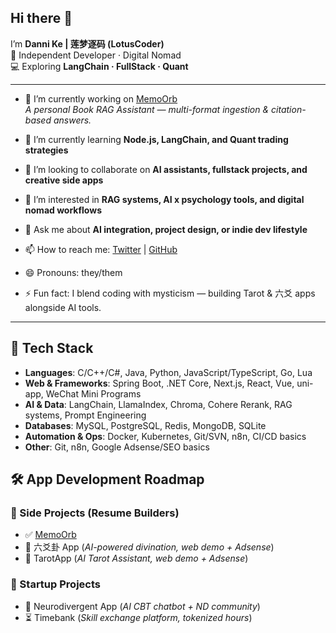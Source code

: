 ## Hi there 👋

I’m **Danni Ke | 莲梦逐码 (LotusCoder)**  
🌸 Independent Developer · Digital Nomad  
💻 Exploring **LangChain · FullStack · Quant**

---

- 🔭 I’m currently working on [MemoOrb](https://github.com/Danni-Ke/MemoOrb)  
  *A personal Book RAG Assistant — multi-format ingestion & citation-based answers.*

- 🌱 I’m currently learning **Node.js, LangChain, and Quant trading strategies**  

- 👯 I’m looking to collaborate on **AI assistants, fullstack projects, and creative side apps**  

- 🤔 I’m interested in **RAG systems, AI x psychology tools, and digital nomad workflows**  

- 💬 Ask me about **AI integration, project design, or indie dev lifestyle**  

- 📫 How to reach me: [Twitter](https://x.com/LotusCoder) | [GitHub](https://github.com/Danni-Ke)  

- 😄 Pronouns: they/them  

- ⚡ Fun fact: I blend coding with mysticism — building Tarot & 六爻 apps alongside AI tools.  

---

## 🧰 Tech Stack

- **Languages**: C/C++/C#, Java, Python, JavaScript/TypeScript, Go, Lua  
- **Web & Frameworks**: Spring Boot, .NET Core, Next.js, React, Vue, uni-app, WeChat Mini Programs  
- **AI & Data**: LangChain, LlamaIndex, Chroma, Cohere Rerank, RAG systems, Prompt Engineering  
- **Databases**: MySQL, PostgreSQL, Redis, MongoDB, SQLite  
- **Automation & Ops**: Docker, Kubernetes, Git/SVN, n8n, CI/CD basics  
- **Other**: Git, n8n, Google Adsense/SEO basics

  
## 🛠 App Development Roadmap

### 🎒 Side Projects (Resume Builders)
- ✅ [MemoOrb](https://github.com/Danni-Ke/MemoOrb)  
- 🚧 六爻卦 App (*AI-powered divination, web demo + Adsense*)  
- 🚧 TarotApp (*AI Tarot Assistant, web demo + Adsense*)  

### 🚀 Startup Projects
- 🧠 Neurodivergent App (*AI CBT chatbot + ND community*)  
- ⏳ Timebank (*Skill exchange platform, tokenized hours*)  

